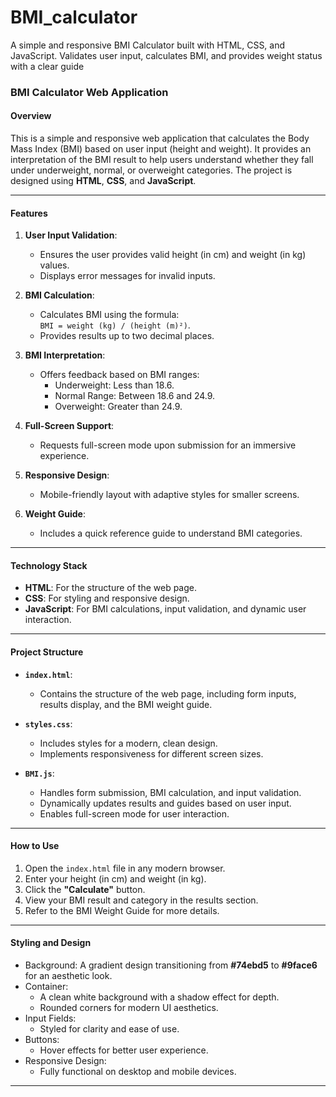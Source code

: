 # BMI_calculator
A simple and responsive BMI Calculator built with HTML, CSS, and JavaScript. Validates user input, calculates BMI, and provides weight status with a clear guide



### **BMI Calculator Web Application**

#### **Overview**
This is a simple and responsive web application that calculates the Body Mass Index (BMI) based on user input (height and weight). It provides an interpretation of the BMI result to help users understand whether they fall under underweight, normal, or overweight categories. The project is designed using **HTML**, **CSS**, and **JavaScript**.

---

#### **Features**
1. **User Input Validation**:
   - Ensures the user provides valid height (in cm) and weight (in kg) values.
   - Displays error messages for invalid inputs.

2. **BMI Calculation**:
   - Calculates BMI using the formula:  
     `BMI = weight (kg) / (height (m)²)`.
   - Provides results up to two decimal places.

3. **BMI Interpretation**:
   - Offers feedback based on BMI ranges:
     - Underweight: Less than 18.6.
     - Normal Range: Between 18.6 and 24.9.
     - Overweight: Greater than 24.9.

4. **Full-Screen Support**:
   - Requests full-screen mode upon submission for an immersive experience.

5. **Responsive Design**:
   - Mobile-friendly layout with adaptive styles for smaller screens.

6. **Weight Guide**:
   - Includes a quick reference guide to understand BMI categories.

---

#### **Technology Stack**
- **HTML**: For the structure of the web page.
- **CSS**: For styling and responsive design.
- **JavaScript**: For BMI calculations, input validation, and dynamic user interaction.

---

#### **Project Structure**
- **`index.html`**:
  - Contains the structure of the web page, including form inputs, results display, and the BMI weight guide.
  
- **`styles.css`**:
  - Includes styles for a modern, clean design.
  - Implements responsiveness for different screen sizes.
  
- **`BMI.js`**:
  - Handles form submission, BMI calculation, and input validation.
  - Dynamically updates results and guides based on user input.
  - Enables full-screen mode for user interaction.

---

#### **How to Use**
1. Open the `index.html` file in any modern browser.
2. Enter your height (in cm) and weight (in kg).
3. Click the **"Calculate"** button.
4. View your BMI result and category in the results section.
5. Refer to the BMI Weight Guide for more details.

---

#### **Styling and Design**
- Background: A gradient design transitioning from **#74ebd5** to **#9face6** for an aesthetic look.
- Container:
  - A clean white background with a shadow effect for depth.
  - Rounded corners for modern UI aesthetics.
- Input Fields:
  - Styled for clarity and ease of use.
- Buttons:
  - Hover effects for better user experience.
- Responsive Design:
  - Fully functional on desktop and mobile devices.

---


